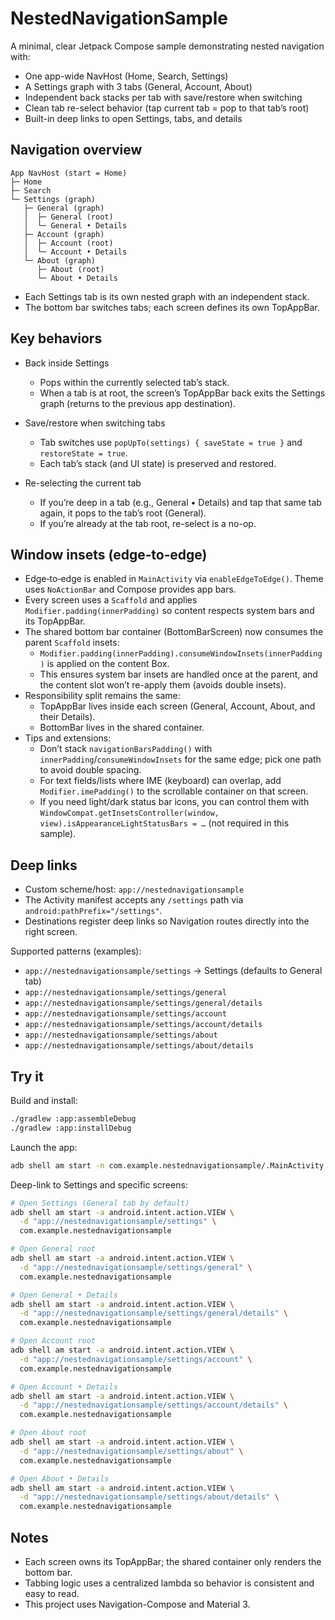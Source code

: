 # NestedNavigationSample

A minimal, clear Jetpack Compose sample demonstrating nested navigation with:
- One app-wide NavHost (Home, Search, Settings)
- A Settings graph with 3 tabs (General, Account, About)
- Independent back stacks per tab with save/restore when switching
- Clean tab re-select behavior (tap current tab = pop to that tab’s root)
- Built-in deep links to open Settings, tabs, and details

## Navigation overview

```
App NavHost (start = Home)
├─ Home
├─ Search
└─ Settings (graph)
   ├─ General (graph)
   │  ├─ General (root)
   │  └─ General • Details
   ├─ Account (graph)
   │  ├─ Account (root)
   │  └─ Account • Details
   └─ About (graph)
      ├─ About (root)
      └─ About • Details
```

- Each Settings tab is its own nested graph with an independent stack.
- The bottom bar switches tabs; each screen defines its own TopAppBar.

## Key behaviors

- Back inside Settings
  - Pops within the currently selected tab’s stack.
  - When a tab is at root, the screen’s TopAppBar back exits the Settings graph (returns to the previous app destination).

- Save/restore when switching tabs
  - Tab switches use `popUpTo(settings) { saveState = true }` and `restoreState = true`.
  - Each tab’s stack (and UI state) is preserved and restored.

- Re-selecting the current tab
  - If you’re deep in a tab (e.g., General • Details) and tap that same tab again, it pops to the tab’s root (General).
  - If you’re already at the tab root, re-select is a no-op.

## Window insets (edge‑to‑edge)

- Edge‑to‑edge is enabled in `MainActivity` via `enableEdgeToEdge()`. Theme uses `NoActionBar` and Compose provides app bars.
- Every screen uses a `Scaffold` and applies `Modifier.padding(innerPadding)` so content respects system bars and its TopAppBar.
- The shared bottom bar container (BottomBarScreen) now consumes the parent `Scaffold` insets:
  - `Modifier.padding(innerPadding).consumeWindowInsets(innerPadding)` is applied on the content Box.
  - This ensures system bar insets are handled once at the parent, and the content slot won’t re-apply them (avoids double insets).
- Responsibility split remains the same:
  - TopAppBar lives inside each screen (General, Account, About, and their Details).
  - BottomBar lives in the shared container.
- Tips and extensions:
  - Don’t stack `navigationBarsPadding()` with `innerPadding`/`consumeWindowInsets` for the same edge; pick one path to avoid double spacing.
  - For text fields/lists where IME (keyboard) can overlap, add `Modifier.imePadding()` to the scrollable container on that screen.
  - If you need light/dark status bar icons, you can control them with `WindowCompat.getInsetsController(window, view).isAppearanceLightStatusBars = …` (not required in this sample).

## Deep links

- Custom scheme/host: `app://nestednavigationsample`
- The Activity manifest accepts any `/settings` path via `android:pathPrefix="/settings"`.
- Destinations register deep links so Navigation routes directly into the right screen.

Supported patterns (examples):
- `app://nestednavigationsample/settings` → Settings (defaults to General tab)
- `app://nestednavigationsample/settings/general`
- `app://nestednavigationsample/settings/general/details`
- `app://nestednavigationsample/settings/account`
- `app://nestednavigationsample/settings/account/details`
- `app://nestednavigationsample/settings/about`
- `app://nestednavigationsample/settings/about/details`

## Try it

Build and install:

```bash
./gradlew :app:assembleDebug
./gradlew :app:installDebug
```

Launch the app:

```bash
adb shell am start -n com.example.nestednavigationsample/.MainActivity
```

Deep-link to Settings and specific screens:

```bash
# Open Settings (General tab by default)
adb shell am start -a android.intent.action.VIEW \
  -d "app://nestednavigationsample/settings" \
  com.example.nestednavigationsample

# Open General root
adb shell am start -a android.intent.action.VIEW \
  -d "app://nestednavigationsample/settings/general" \
  com.example.nestednavigationsample

# Open General • Details
adb shell am start -a android.intent.action.VIEW \
  -d "app://nestednavigationsample/settings/general/details" \
  com.example.nestednavigationsample

# Open Account root
adb shell am start -a android.intent.action.VIEW \
  -d "app://nestednavigationsample/settings/account" \
  com.example.nestednavigationsample

# Open Account • Details
adb shell am start -a android.intent.action.VIEW \
  -d "app://nestednavigationsample/settings/account/details" \
  com.example.nestednavigationsample

# Open About root
adb shell am start -a android.intent.action.VIEW \
  -d "app://nestednavigationsample/settings/about" \
  com.example.nestednavigationsample

# Open About • Details
adb shell am start -a android.intent.action.VIEW \
  -d "app://nestednavigationsample/settings/about/details" \
  com.example.nestednavigationsample
```

## Notes

- Each screen owns its TopAppBar; the shared container only renders the bottom bar.
- Tabbing logic uses a centralized lambda so behavior is consistent and easy to read.
- This project uses Navigation-Compose and Material 3.
